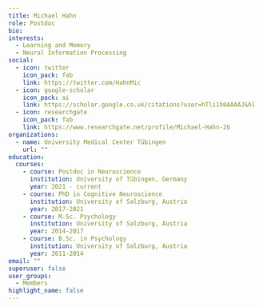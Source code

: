 ```yaml
---
title: Michael Hahn
role: Postdoc
bio:
interests:
  - Learning and Memory
  - Neural Information Processing
social:
  - icon: twitter
    icon_pack: fab
    link: https://twitter.com/HahnMic
  - icon: google-scholar
    icon_pack: ai
    link: https://scholar.google.co.uk/citations?user=hTli1h0AAAAJ&hl
  - icon: researchgate
    icon_pack: fab
    link: https://www.researchgate.net/profile/Michael-Hahn-26
organizations:
  - name: University Medical Center Tübingen
    url: ""
education:
  courses:
    - course: Postdoc in Neuroscience
      institution: University of Tübingen, Germany
      year: 2021 - current
    - course: PhD in Cognitive Neuroscience
      institution: University of Salzburg, Austria
      year: 2017-2021
    - course: M.Sc. Psychology
      institution: University of Salzburg, Austria
      year: 2014-2017
    - course: B.Sc. in Psychology
      institution: University of Salzburg, Austria
      year: 2011-2014
email: ""
superuser: false
user_groups:
  - Members
highlight_name: false
---
```

